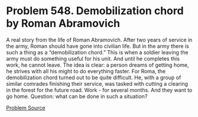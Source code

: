 # Problem 548. Demobilization chord by Roman Abramovich

A real story from the life of Roman Abramovich. After two years of service in the army, Roman should have gone into civilian life. But in the army there is such a thing as a “demobilization chord.” This is when a soldier leaving the army must do something useful for his unit. And until he completes this work, he cannot leave. The idea is clear: a person dreams of getting home, he strives with all his might to do everything faster. For Roma, the demobilization chord turned out to be quite difficult. He, with a group of similar comrades finishing their service, was tasked with cutting a clearing in the forest for the future road. Work - for several months. And they want to go home. Question: what can be done in such a situation?

[Problem Source](https://www.trizland.ru/tasks/5221/)